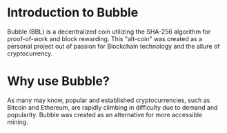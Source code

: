 # Introduction to Bubble
Bubble (BBL) is a decentralized coin utilizing the SHA-256 algorithm for proof-of-work and block rewarding.
This "alt-coin" was created as a personal project out of passion for Blockchain technology and the allure of cryptocurrency.

# Why use Bubble?
As many may know, popular and established cryptocurrencies, such as Bitcoin and Ethereum, are rapidly climbing in difficulty due to demand and popularity.
Bubble was created as an alternative for more accessible mining.
